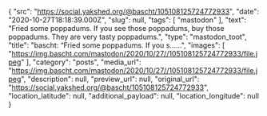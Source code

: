 {
  "src": "https://social.yakshed.org/@bascht/105108125724772933",
  "date": "2020-10-27T18:18:39.000Z",
  "slug": null,
  "tags": [
    "mastodon"
  ],
  "text": "Fried some poppadums. If you see those poppadums, buy those poppadums. They are very tasty poppadums.",
  "type": "mastodon_toot",
  "title": "bascht: “Fried some poppadums. If you s……",
  "images": [
    "https://img.bascht.com/mastodon/2020/10/27//105108125724772933/file.jpeg"
  ],
  "category": "posts",
  "media_url": "https://img.bascht.com/mastodon/2020/10/27//105108125724772933/file.jpeg",
  "description": null,
  "preview_url": null,
  "original_url": "https://social.yakshed.org/@bascht/105108125724772933",
  "location_latitude": null,
  "additional_payload": null,
  "location_longitude": null
}